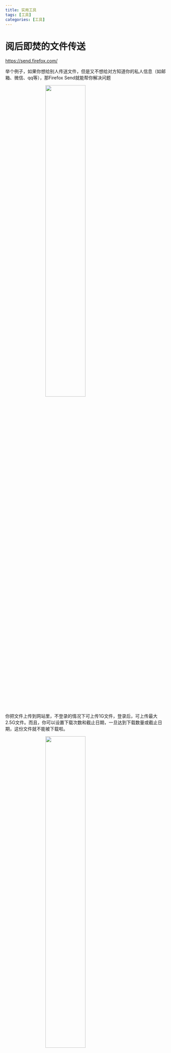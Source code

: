 ```yaml
---
title: 实用工具
tags: [工具]
categories: [工具]
---
```


<!-- more-->

# 阅后即焚的文件传送

https://send.firefox.com/

举个例子，如果你想给别人传送文件，但是又不想给对方知道你的私人信息（如邮箱、微信、qq等），那Firefox Send就能帮你解决问题

<img src="/blog-vuepress/images/20191126/1.png" style="align: center; width: 50%; height: 50%; margin-left: 25%;"/>

你把文件上传到网站里，不登录的情况下可上传1G文件，登录后，可上传最大2.5G文件。而且，你可以设置下载次数和截止日期，一旦达到下载数量或截止日期，这份文件就不能被下载啦。

<img src="/blog-vuepress/images/20191126/2.png" style="align: center; width: 50%; height: 50%; margin-left: 25%;"/>

甚至于可以给文件加密，然后把链接复制给需要的人，别人就能下载你想要传输的文件，真正达到“阅后即焚”的效果！需要的朋友赶紧试试！

<img src="/blog-vuepress/images/20191126/3.png" style="align: center; width: 50%; height: 50%; margin-left: 25%;"/>

# 抠图神器 -- remove.bg

https://www.remove.bg/

废话不多说，直接介绍功能，remove.bg的最重要的功能是，消除背景，直白点说就是抠图，给你看看效果

<img src="/blog-vuepress/images/20191126/4.png" style="align: center; width: 50%; height: 50%; margin-left: 25%;"/>

它可以保留前面的人物，把人物背景去掉，这样你就能把人物抠出来，放到其他背景里面，就像这样——

<img src="/blog-vuepress/images/20191126/5.png" style="align: center; width: 50%; height: 50%; margin-left: 25%;"/>

怎么样，是不是超赞！这个功能的强大在于，以后你要做PPT，就可以用这种办法把你需要的人物抠出来，比如抠个老板的表情包🤣

<img src="/blog-vuepress/images/20191126/6.png" style="align: center; width: 50%; height: 50%; margin-left: 25%;"/>

# 支持中文搜索的英文免费图库 -- Unsplash

https://unsplash.com/

讲真，这年头，我已经不敢随便用图片了，毕竟一张图侵权，可能卖了我都不够赔😝

<img src="/blog-vuepress/images/20191126/7.png" style="align: center; width: 50%; height: 50%; margin-left: 25%;"/>

所以Unsplash就是我的超大福音！这里的图不用付费，高清，而且能商用，关键是，它虽然是个英文网站，但是你可以用中文搜索！！我亲自试了一下，比如搜“风景”——

<img src="/blog-vuepress/images/20191126/8.png" style="align: center; width: 50%; height: 50%; margin-left: 25%;"/>

# 在线、移动、远程办公 -- 石墨文档

https://shimo.im/welcome

大家可能都会遇到一种情况，你需要给同事共享文档，但是发完文档之后突然发现有个地方需要更新，于是你又得重发一次......

<img src="/blog-vuepress/images/20191126/9.png" style="align: center; width: 50%; height: 50%; margin-left: 25%;"/>

石墨文档就可以很好解决这个问题，它支持Word、PPT、Excel的多人在线编辑，你写完一个文件之后，可以点击【协作】按钮，邀请项目相关人加入协作，这样以后你们的文件就是实时更新。

<img src="/blog-vuepress/images/20191126/10.png" style="align: center; width: 50%; height: 50%; margin-left: 25%;"/>

当然，这还不是我爱它的最重要原因，最重要的是，就算我忘带U盘也不怕了！！因为它支持在线存档，不用U盘也能随时编辑，手机电脑都能用！

# GIF录制工具 -- GifCam

https://gifcam.en.softonic.com/

顾名思义，这个软件就是拿来录制GIF的。点击开始，就能开始录制，录制完重新编辑一下就能导出GIF啦

<img src="/blog-vuepress/images/20191126/11.png" style="align: center; width: 50%; height: 50%; margin-left: 25%;"/>

# Youtube视频下载 -- Y2mate

https://www.y2mate.info/cn/

这个可能只有部分朋友用的上，这个网站可以用来下载Youtube上你喜欢的视频，非常方便，复制链接就能直接下载。

<img src="/blog-vuepress/images/20191126/12.png" style="align: center; width: 50%; height: 50%; margin-left: 25%;"/>

而且视频标题会自动作为文件名，真的很方便。

# 百度云盘下载加速器 -- Bd WP

https://www.baiduwp.com/

你有过下载百度云盘的文件，但是下载速度慢到你想砸电脑的体验吗？我经常有......

而且充了会员也没用，百度云盘真的，太太太太太太太慢了。这个下载加速器，就是为百度云盘而设的，有了它，速度至少快一倍。

实测，下载速度最少1-2MB/s，相信你会爱上这个工具的

<img src="/blog-vuepress/images/20191126/13.png" style="align: center; width: 50%; height: 50%; margin-left: 25%;"/>

# 流程图制作神器 -- ProcessOn

https://www.processon.com/

有时候，你可能需要做一些流程图去提升一下你的PPT或者报告的逼格，这时候，ProcessOn就是一个超级好用的神器。

<img src="/blog-vuepress/images/20191126/14.png" style="align: center; width: 50%; height: 50%; margin-left: 25%;"/>

你可以自己打开一个新的页面，选择你想要制作的图，比如流程图、思维导图、原型图、组织结构图等。

<img src="/blog-vuepress/images/20191126/15.png" style="align: center; width: 50%; height: 50%; margin-left: 25%;"/>

这是流程图的页面，点击拖动左方的图形到右方空白处，就能出现下面这幅场景。接着，就可以根据你的需要制作你想要的图啦。

<img src="/blog-vuepress/images/20191126/16.png" style="align: center; width: 50%; height: 50%; margin-left: 25%;"/>

如果你没什么好的思路，这里也有别人家的参考案例，你可以套用别人的模板去做你需要的图。

<img src="/blog-vuepress/images/20191126/17.png" style="align: center; width: 50%; height: 50%; margin-left: 25%;"/>

总而言之，需要图者都清楚，这是一个超级棒的工具！

# 格式转换 -- SmallPdf

https://smallpdf.com/cn

这个就不用我多说啦，格式转换，太多人需要了额，但我要强调一点是，这个可以线上进行，不用下载客户端！！真的很方便，亲测有效。

<img src="/blog-vuepress/images/20191126/18.png" style="align: center; width: 50%; height: 50%; margin-left: 25%;"/>

# 思维导图 -- 百度脑图

https://naotu.baidu.com

我是一个很喜欢用思维导图的人，因为真的很方便，尤其是整理思路的时候，写读书笔记的时候。

最初我用的不是百度脑图，而是其他软件，但是我发现这些软件有个问题，就是没办法实现同步，除非交钱（没办法，穷人就是这么可怜）

于是朋友推荐给我这个百度脑图，我一瞧，诶这功能还可以诶，而且，只要有浏览器的地方就能用，在实现同步方面真的不要太爽！

<img src="/blog-vuepress/images/20191126/19.png" style="align: center; width: 50%; height: 50%; margin-left: 25%;"/>

# 声明

本文内容全部来源于

[互联网]: https://mp.weixin.qq.com/s/t0HqSHozjCce6F8UwsS9vQ

在此特别致谢该公众号，欢迎大家扫码关注

<img src="/blog-vuepress/images/20191126/20.png" style="align: center; width: 50%; height: 50%; margin-left: 25%;"/>

